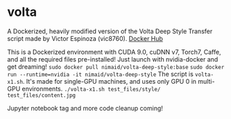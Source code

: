 # volta
A Dockerized, heavily modified version of the Volta Deep Style Transfer script made by Victor Espinoza (vic8760).
[Docker Hub](https://cloud.docker.com/repository/docker/nimaid/volta-deep-style/general)

This is a Dockerized environment with CUDA 9.0, cuDNN v7, Torch7, Caffe, and all the required files pre-installed! Just launch with nvidia-docker and get dreaming!
`sudo docker pull nimaid/volta-deep-style:base`
`sudo docker run --runtime=nvidia -it nimaid/volta-deep-style`
The script is `volta-x1.sh`. It's made for single-GPU machines, and uses only GPU 0 in multi-GPU environments.
`./volta-x1.sh test_files/style/ test_files/content.jpg`

Jupyter notebook tag and more code cleanup coming!
